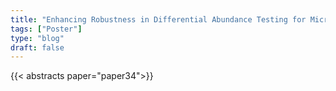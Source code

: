 ```yaml
---
title: "Enhancing Robustness in Differential Abundance Testing for Microbiome Data Analysis through Consensus-Based Approach"
tags: ["Poster"]
type: "blog"
draft: false
---
```


{{< abstracts paper="paper34">}}


